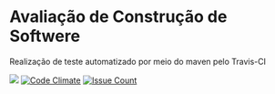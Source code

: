 # Avaliação de Construção de Softwere

Realização de teste automatizado por meio do maven pelo Travis-CI

[<img src="https://api.travis-ci.org/matheuspiment/algoritmos.svg?branch=master">](https://travis-ci.org/matheuspiment/algoritmos)
[![Code Climate](https://codeclimate.com/github/matheuspiment/algoritmos/badges/gpa.svg)](https://codeclimate.com/github/matheuspiment/algoritmos)
[![Issue Count](https://codeclimate.com/github/matheuspiment/algoritmos/badges/issue_count.svg)](https://codeclimate.com/github/matheuspiment/algoritmos)
